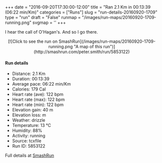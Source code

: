 +++
date = "2016-09-20T17:30:00-12:00"
title = "Ran 2.1 Km in 00:13:39 (06:22 min/Km)"
categories = ["Runs"]
slug = "run-details-20160920-1709"
type = "run"
draft = "False"
runmap = "/images/run-maps/20160920-1709-running.png"
svgmap = '<polyline points="">'
+++

I hear the call of O'Hagan's. And so I go there. 

<!--more-->

<center>
[![Click to see the run on SmashRun](/images/run-maps/20160920-1709-running.png "A map of this run")](http://smashrun.com/peter.smith/run/5853122)
</center>

#### Run details

* Distance: 2.1 Km
* Duration: 00:13:39
* Average pace: 06:22 min/Km
* Calories: 179 Cal
* Heart rate (ave): 122 bpm
* Heart rate (max): 122 bpm
* Heart rate (min): 122 bpm
* Elevation gain: 40 m
* Elevation loss:  m
* Weather: drizzle
* Temperature: 13 &deg;C
* Humidity: 88%
* Activity: running
* Source: tcxfile
* Run ID: 5853122

Full details at [SmashRun](http://smashrun.com/peter.smith/run/5853122)